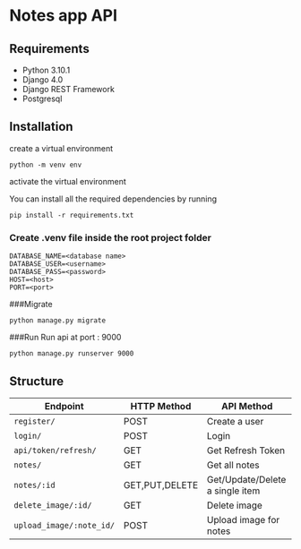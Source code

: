 # Notes app API 

## Requirements
- Python 3.10.1
- Django 4.0
- Django REST Framework
- Postgresql

## Installation
 create a virtual environment
```
python -m venv env
```
activate the virtual environment

You can install all the required dependencies by running
```
pip install -r requirements.txt
```
### Create .venv file inside the root project folder
```
DATABASE_NAME=<database name>
DATABASE_USER=<username>
DATABASE_PASS=<password>
HOST=<host>
PORT=<port>
```
###Migrate
```commandline
python manage.py migrate
```
###Run
Run api at port : 9000

```commandline
python manage.py runserver 9000
```


## Structure

Endpoint |HTTP Method | API Method 
-- | -- |-- 
`register/` | POST | Create a user
`login/` | POST | Login
`api/token/refresh/` | GET | Get Refresh Token
`notes/` | GET | Get all notes
`notes/:id` | GET,PUT,DELETE |  Get/Update/Delete a single item
`delete_image/:id/`| GET | Delete image
`upload_image/:note_id/`| POST | Upload image for notes
